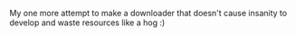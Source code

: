 My one more attempt to make a downloader that doesn't cause insanity to develop and waste resources like a hog :)
